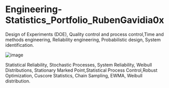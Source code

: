 # Engineering-Statistics_Portfolio_RubenGavidia0x
Design of Experiments (DOE), Quality control and process control,Time and methods engineering, Reliability engineering, Probabilistic design, System identification.

![image](https://user-images.githubusercontent.com/35381213/132983369-2a9c9aa7-cb07-40b3-bc18-8e55ec3b61c3.png)


Statistical Reliability, Stochastic Processes, System Reliability, Weibull Distributions, Stationary Marked Point,Statistical Process Control,Robust Optimization, Cuscore Statistics, Chain Sampling, EWMA, Weibull distribution.
